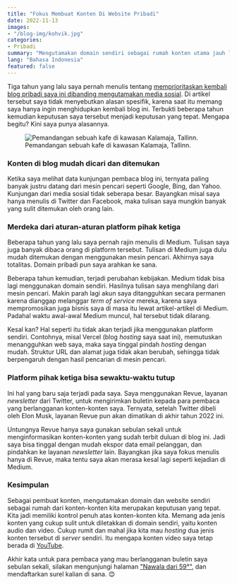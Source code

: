 ```yaml
---
title: "Fokus Membuat Konten Di Website Pribadi"
date: 2022-11-13
images:
- "/blog-img/kohvik.jpg"
categories:
- Pribadi
summary: "Mengutamakan domain sendiri sebagai rumah konten utama jauh lebih baik dibanding fokus di media sosial."
lang: "Bahasa Indonesia"
featured: false
---
```


Tiga tahun yang lalu saya pernah menulis tentang [memprioritaskan kembali blog pribadi saya ini dibanding mengutamakan media sosial](https://www.asepbagja.com/personal/going-back-to-personal-web). Di artikel tersebut saya tidak menyebutkan alasan spesifik, karena saat itu memang saya hanya ingin menghidupkan kembali blog ini. Terbukti beberapa tahun kemudian keputusan saya tersebut menjadi keputusan yang tepat. Mengapa begitu? Kini saya punya alasannya.

<div class="text-center">
<figure class="figure">
<img src="https://www.asepbagja.com/blog-img/kohvik.jpg" class="figure-img img-fluid" alt="Pemandangan sebuah kafe di kawasan Kalamaja, Tallinn." />
<figcaption class="figure-caption text-center">Pemandangan sebuah kafe di kawasan Kalamaja, Tallinn.</figcaption>
</figure>
</div>

### Konten di blog mudah dicari dan ditemukan

Ketika saya melihat data kunjungan pembaca blog ini, ternyata paling banyak justru datang dari mesin pencari seperti Google, Bing, dan Yahoo. Kunjungan dari media sosial tidak seberapa besar. Bayangkan misal saya hanya menulis di Twitter dan Facebook, maka tulisan saya mungkin banyak yang sulit ditemukan oleh orang lain.

### Merdeka dari aturan-aturan platform pihak ketiga

Beberapa tahun yang lalu saya pernah rajin menulis di Medium. Tulisan saya juga banyak dibaca orang di platform tersebut. Tulisan di Medium juga dulu mudah ditemukan dengan menggunakan mesin pencari. Akhirnya saya totalitas. Domain pribadi pun saya arahkan ke sana.

Beberapa tahun kemudian, terjadi perubahan kebijakan. Medium tidak bisa lagi menggunakan domain sendiri. Hasilnya tulisan saya menghilang dari mesin pencari. Makin parah lagi akun saya ditangguhkan secara permanen karena dianggap melanggar *term of service* mereka, karena saya mempromosikan juga bisnis saya di masa itu lewat artikel-artikel di Medium. Padahal waktu awal-awal Medium muncul, hal tersebut tidak dilarang.

Kesal kan? Hal seperti itu tidak akan terjadi jika menggunakan platform sendiri. Contohnya, misal Vercel (blog *hosting* saya saat ini), memutuskan menangguhkan web saya, maka saya tinggal pindah *hosting* dengan mudah. Struktur URL dan alamat juga tidak akan berubah, sehingga tidak berpengaruh dengan hasil pencarian di mesin pencari.

### Platform pihak ketiga bisa sewaktu-waktu tutup

Ini hal yang baru saja terjadi pada saya. Saya menggunakan Revue, layanan *newsletter* dari Twitter, untuk mengirimkan buletin kepada para pembaca yang berlangganan konten-konten saya. Ternyata, setelah Twitter dibeli oleh Elon Musk, layanan Revue pun akan dimatikan di akhir tahun 2022 ini.

Untungnya Revue hanya saya gunakan sebulan sekali untuk menginformasikan konten-konten yang sudah terbit duluan di blog ini. Jadi saya bisa tinggal dengan mudah ekspor data email pelanggan, dan pindahkan ke layanan *newsletter* lain. Bayangkan jika saya fokus menulis hanya di Revue, maka tentu saya akan merasa kesal lagi seperti kejadian di Medium.

### Kesimpulan

Sebagai pembuat konten, mengutamakan domain dan website sendiri sebagai rumah dari konten-konten kita merupakan keputusan yang tepat. Kita jadi memiliki kontrol penuh atas konten-konten kita. Memang ada jenis konten yang cukup sulit untuk diletakkan di domain sendiri, yaitu konten audio dan video. Cukup rumit dan mahal jika kita mau *hosting* dua jenis konten tersebut di *server* sendiri. Itu mengapa konten video saya tetap berada di [YouTube](https://www.youtube.com/channel/UCjGnuWk0n6BWx7rXshMysbw).

Akhir kata untuk para pembaca yang mau berlangganan buletin saya sebulan sekali, silakan mengunjungi halaman ["Nawala dari 59°"](https://ikuti.asepbagja.com), dan mendaftarkan surel kalian di sana. 😊